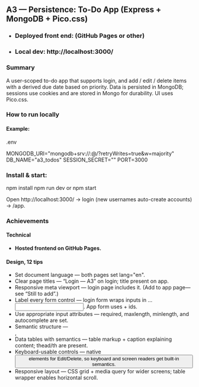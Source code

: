 ## A3 — Persistence: To-Do App (Express + MongoDB + Pico.css)

- ### Deployed front end: (GitHub Pages or other)
- ### Local dev: http://localhost:3000/

### Summary

A user-scoped to-do app that supports login, and add / edit / delete items with a derived due date based on priority. Data is persisted in MongoDB; sessions use cookies and are stored in Mongo for durability. UI uses Pico.css.

### How to run locally

#### Example: 

.env

MONGODB_URI="mongodb+srv://<user>:<pass>@<host>/?retryWrites=true&w=majority"
DB_NAME="a3_todos"
SESSION_SECRET="<random-long-string>"
PORT=3000


### Install & start:

npm install
npm run dev or npm start


Open http://localhost:3000/ → login (new usernames auto-create accounts) → /app.


### Achievements

#### Technical

- **Hosted frontend on GitHub Pages.**

#### Design, 12 tips

- Set document language — both pages set lang="en". 
- Clear page titles — “Login — A3” on login; title present on app. 
- Responsive meta viewport — login page includes it. (Add to app page—see “Still to add”.) 
- Label every form control — login form wraps inputs in <label>…<input>. App form uses <label for> + ids. 
- Use appropriate input attributes — required, maxlength, minlength, and autocomplete are set. 
- Semantic structure — <main class="container">, <article>
- Data tables with semantics — table markup + caption explaining content; thead/th are present.
- Keyboard-usable controls — native <button> elements for Edit/Delete, so keyboard and screen readers get built-in semantics. 
- Responsive layout — CSS grid + media query for wider screens; table wrapper enables horizontal scroll.

